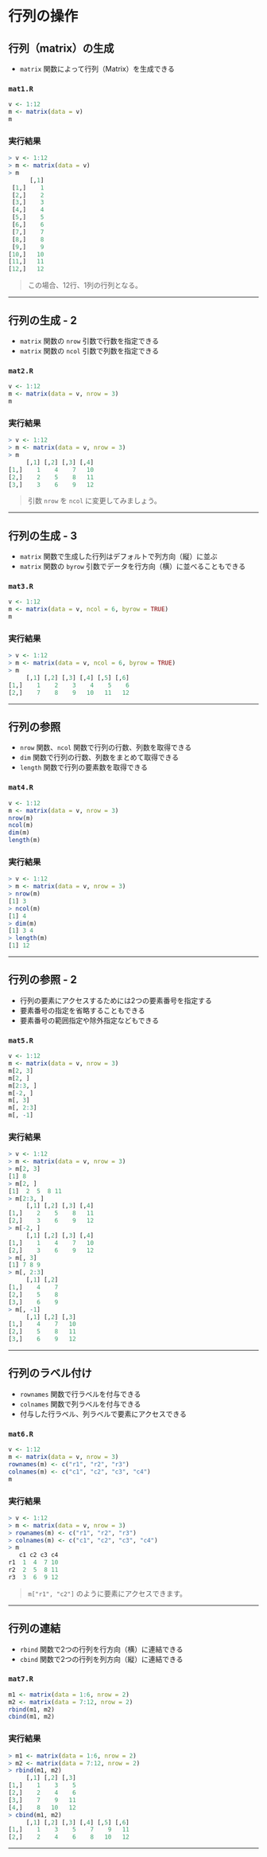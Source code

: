 # 行列の操作

## 行列（matrix）の生成

* `matrix` 関数によって行列（Matrix）を生成できる

### `mat1.R`

``` r
v <- 1:12
m <- matrix(data = v)
m
```

### 実行結果

``` r
> v <- 1:12
> m <- matrix(data = v)
> m
      [,1]
 [1,]    1
 [2,]    2
 [3,]    3
 [4,]    4
 [5,]    5
 [6,]    6
 [7,]    7
 [8,]    8
 [9,]    9
[10,]   10
[11,]   11
[12,]   12
```

> この場合、12行、1列の行列となる。

---

## 行列の生成 - 2

+ `matrix` 関数の `nrow` 引数で行数を指定できる
+ `matrix` 関数の `ncol` 引数で列数を指定できる

### `mat2.R`

``` r
v <- 1:12
m <- matrix(data = v, nrow = 3)
m
```

### 実行結果

``` r
> v <- 1:12
> m <- matrix(data = v, nrow = 3)
> m
     [,1] [,2] [,3] [,4]
[1,]    1    4    7   10
[2,]    2    5    8   11
[3,]    3    6    9   12
```

> 引数 `nrow` を `ncol` に変更してみましょう。

---

## 行列の生成 - 3

+ `matrix` 関数で生成した行列はデフォルトで列方向（縦）に並ぶ
+ `matrix` 関数の `byrow` 引数でデータを行方向（横）に並べることもできる

### `mat3.R`

``` r
v <- 1:12
m <- matrix(data = v, ncol = 6, byrow = TRUE)
m
```

### 実行結果

``` r
> v <- 1:12
> m <- matrix(data = v, ncol = 6, byrow = TRUE)
> m
     [,1] [,2] [,3] [,4] [,5] [,6]
[1,]    1    2    3    4    5    6
[2,]    7    8    9   10   11   12
```

---

## 行列の参照

+ `nrow` 関数、`ncol` 関数で行列の行数、列数を取得できる
+ `dim` 関数で行列の行数、列数をまとめて取得できる
+ `length` 関数で行列の要素数を取得できる

### `mat4.R`

``` r
v <- 1:12
m <- matrix(data = v, nrow = 3)
nrow(m)
ncol(m)
dim(m)
length(m)
```

### 実行結果

``` r
> v <- 1:12
> m <- matrix(data = v, nrow = 3)
> nrow(m)
[1] 3
> ncol(m)
[1] 4
> dim(m)
[1] 3 4
> length(m)
[1] 12
```

---

## 行列の参照 - 2

* 行列の要素にアクセスするためには2つの要素番号を指定する
* 要素番号の指定を省略することもできる
* 要素番号の範囲指定や除外指定などもできる

### `mat5.R`

``` r
v <- 1:12
m <- matrix(data = v, nrow = 3)
m[2, 3]
m[2, ]
m[2:3, ]
m[-2, ]
m[, 3]
m[, 2:3]
m[, -1]
```

### 実行結果

``` r
> v <- 1:12
> m <- matrix(data = v, nrow = 3)
> m[2, 3]
[1] 8
> m[2, ]
[1]  2  5  8 11
> m[2:3, ]
     [,1] [,2] [,3] [,4]
[1,]    2    5    8   11
[2,]    3    6    9   12
> m[-2, ]
     [,1] [,2] [,3] [,4]
[1,]    1    4    7   10
[2,]    3    6    9   12
> m[, 3]
[1] 7 8 9
> m[, 2:3]
     [,1] [,2]
[1,]    4    7
[2,]    5    8
[3,]    6    9
> m[, -1]
     [,1] [,2] [,3]
[1,]    4    7   10
[2,]    5    8   11
[3,]    6    9   12
```

---

## 行列のラベル付け

* `rownames` 関数で行ラベルを付与できる
* `colnames` 関数で列ラベルを付与できる
* 付与した行ラベル、列ラベルで要素にアクセスできる

### `mat6.R`

``` r
v <- 1:12
m <- matrix(data = v, nrow = 3)
rownames(m) <- c("r1", "r2", "r3")
colnames(m) <- c("c1", "c2", "c3", "c4")
m
```

### 実行結果

``` r
> v <- 1:12
> m <- matrix(data = v, nrow = 3)
> rownames(m) <- c("r1", "r2", "r3")
> colnames(m) <- c("c1", "c2", "c3", "c4")
> m
   c1 c2 c3 c4
r1  1  4  7 10
r2  2  5  8 11
r3  3  6  9 12
```

> `m["r1", "c2"]` のように要素にアクセスできます。

---

## 行列の連結

* `rbind` 関数で2つの行列を行方向（横）に連結できる
* `cbind` 関数で2つの行列を列方向（縦）に連結できる

### `mat7.R`

``` r
m1 <- matrix(data = 1:6, nrow = 2)
m2 <- matrix(data = 7:12, nrow = 2)
rbind(m1, m2)
cbind(m1, m2)
```

### 実行結果

``` r
> m1 <- matrix(data = 1:6, nrow = 2)
> m2 <- matrix(data = 7:12, nrow = 2)
> rbind(m1, m2)
     [,1] [,2] [,3]
[1,]    1    3    5
[2,]    2    4    6
[3,]    7    9   11
[4,]    8   10   12
> cbind(m1, m2)
     [,1] [,2] [,3] [,4] [,5] [,6]
[1,]    1    3    5    7    9   11
[2,]    2    4    6    8   10   12
```

---

